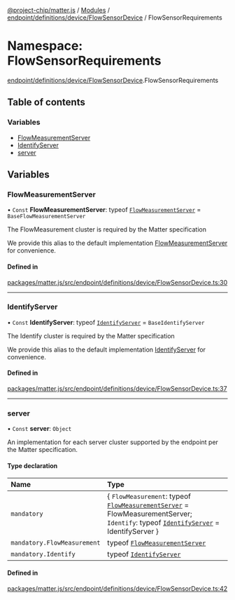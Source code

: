 [@project-chip/matter.js](../README.md) / [Modules](../modules.md) / [endpoint/definitions/device/FlowSensorDevice](endpoint_definitions_device_FlowSensorDevice.md) / FlowSensorRequirements

# Namespace: FlowSensorRequirements

[endpoint/definitions/device/FlowSensorDevice](endpoint_definitions_device_FlowSensorDevice.md).FlowSensorRequirements

## Table of contents

### Variables

- [FlowMeasurementServer](endpoint_definitions_device_FlowSensorDevice.FlowSensorRequirements.md#flowmeasurementserver)
- [IdentifyServer](endpoint_definitions_device_FlowSensorDevice.FlowSensorRequirements.md#identifyserver)
- [server](endpoint_definitions_device_FlowSensorDevice.FlowSensorRequirements.md#server)

## Variables

### FlowMeasurementServer

• `Const` **FlowMeasurementServer**: typeof [`FlowMeasurementServer`](../classes/behavior_definitions_flow_measurement_export.FlowMeasurementServer.md) = `BaseFlowMeasurementServer`

The FlowMeasurement cluster is required by the Matter specification

We provide this alias to the default implementation [FlowMeasurementServer](endpoint_definitions_device_FlowSensorDevice.FlowSensorRequirements.md#flowmeasurementserver) for convenience.

#### Defined in

[packages/matter.js/src/endpoint/definitions/device/FlowSensorDevice.ts:30](https://github.com/project-chip/matter.js/blob/558e12c94a201592c28c7bc0743705360b3e5ca6/packages/matter.js/src/endpoint/definitions/device/FlowSensorDevice.ts#L30)

___

### IdentifyServer

• `Const` **IdentifyServer**: typeof [`IdentifyServer`](behavior_definitions_identify_export.IdentifyServer.md) = `BaseIdentifyServer`

The Identify cluster is required by the Matter specification

We provide this alias to the default implementation [IdentifyServer](endpoint_definitions_device_FlowSensorDevice.FlowSensorRequirements.md#identifyserver) for convenience.

#### Defined in

[packages/matter.js/src/endpoint/definitions/device/FlowSensorDevice.ts:37](https://github.com/project-chip/matter.js/blob/558e12c94a201592c28c7bc0743705360b3e5ca6/packages/matter.js/src/endpoint/definitions/device/FlowSensorDevice.ts#L37)

___

### server

• `Const` **server**: `Object`

An implementation for each server cluster supported by the endpoint per the Matter specification.

#### Type declaration

| Name | Type |
| :------ | :------ |
| `mandatory` | \{ `FlowMeasurement`: typeof [`FlowMeasurementServer`](../classes/behavior_definitions_flow_measurement_export.FlowMeasurementServer.md) = FlowMeasurementServer; `Identify`: typeof [`IdentifyServer`](behavior_definitions_identify_export.IdentifyServer.md) = IdentifyServer } |
| `mandatory.FlowMeasurement` | typeof [`FlowMeasurementServer`](../classes/behavior_definitions_flow_measurement_export.FlowMeasurementServer.md) |
| `mandatory.Identify` | typeof [`IdentifyServer`](behavior_definitions_identify_export.IdentifyServer.md) |

#### Defined in

[packages/matter.js/src/endpoint/definitions/device/FlowSensorDevice.ts:42](https://github.com/project-chip/matter.js/blob/558e12c94a201592c28c7bc0743705360b3e5ca6/packages/matter.js/src/endpoint/definitions/device/FlowSensorDevice.ts#L42)
